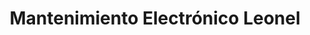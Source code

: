 ---
title: "Mantenimiento Electrónico Leonel"
url: /portoviejo/mantenimiento-electronico-leonel/
shop: Autowerkstatt
---